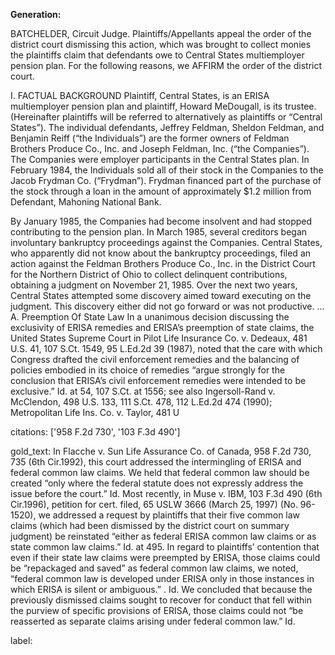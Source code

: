 **Generation:**

BATCHELDER, Circuit Judge.
Plaintiffs/Appellants appeal the order of the district court dismissing this action, which was brought to collect monies the plaintiffs claim that defendants owe to Central States multiemployer pension plan. For the following reasons, we AFFIRM the order of the district court.

I. FACTUAL BACKGROUND
Plaintiff, Central States, is an ERISA multiemployer pension plan and plaintiff, Howard MeDougall, is its trustee. (Hereinafter plaintiffs will be referred to alternatively as plaintiffs or “Central States”). The individual defendants, Jeffrey Feldman, Sheldon Feldman, and Benjamin Reiff (“the Individuals”) are the former owners of Feldman Brothers Produce Co., Inc. and Joseph Feldman, Inc. (“the Companies”). The Companies were employer participants in the Central States plan. In February 1984, the Individuals sold all of their stock in the Companies to the Jacob Frydman Co. (“Frydman”). Frydman financed part of the purchase of the stock through a loan in the amount of approximately $1.2 million from Defendant, Mahoning National Bank.

By January 1985, the Companies had become insolvent and had stopped contributing to the pension plan. In March 1985, several creditors began involuntary bankruptcy proceedings against the Companies. Central States, who apparently did not know about the bankruptcy proceedings, filed an action against the Feldman Brothers Produce Co., Inc. in the District Court for the Northern District of Ohio to collect delinquent contributions, obtaining a judgment on November 21, 1985. Over the next two years, Central States attempted some discovery aimed toward executing on the judgment. This discovery either did not go forward or was not productive.
...
A. Preemption Of State Law
In a unanimous decision discussing the exclusivity of ERISA remedies and ERISA’s preemption of state claims, the United States Supreme Court in Pilot Life Insurance Co. v. Dedeaux, 481 U.S. 41, 107 S.Ct. 1549, 95 L.Ed.2d 39 (1987), noted that the care with which Congress drafted the civil enforcement remedies and the balancing of policies embodied in its choice of remedies “argue strongly for the conclusion that ERISA’s civil enforcement remedies were intended to be exclusive.” Id. at 54, 107 S.Ct. at 1556; see also Ingersoll-Rand v. McClendon, 498 U.S. 133, 111 S.Ct. 478, 112 L.Ed.2d 474 (1990); Metropolitan Life Ins. Co. v. Taylor, 481 U

citations: ['958 F.2d 730', '103 F.3d 490']

gold_text: In Flacche v. Sun Life Assurance Co. of Canada, 958 F.2d 730, 735 (6th Cir.1992), this court addressed the intermingling of ERISA and federal common law claims. We held that federal common law should be created “only where the federal statute does not expressly address the issue before the court.” Id. Most recently, in Muse v. IBM, 103 F.3d 490 (6th Cir.1996), petition for cert. filed, 65 USLW 3666 (March 25, 1997) (No. 96-1520), we addressed a request by plaintiffs that their five common law claims (which had been dismissed by the district court on summary judgment) be reinstated “either as federal ERISA common law claims or as state common law claims.” Id. at 495. In regard to plaintiffs’ contention that even if their state law claims were preempted by ERISA, those claims could be “repackaged and saved” as federal common law claims, we noted, “federal common law is developed under ERISA only in those instances in which ERISA is silent or ambiguous.” . Id. We concluded that because the previously dismissed claims sought to recover for conduct that fell within the purview of specific provisions of ERISA, those claims could not “be reasserted as separate claims arising under federal common law.” Id.

label: 